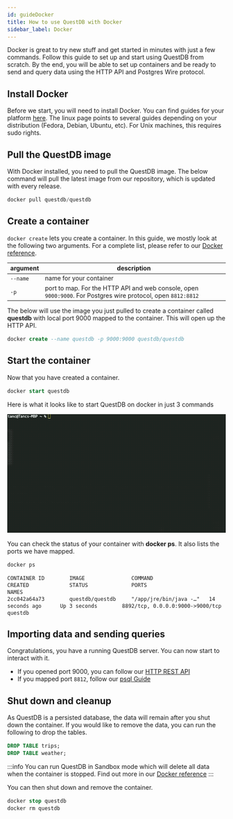 ```yaml
---
id: guideDocker
title: How to use QuestDB with Docker
sidebar_label: Docker
---
```



Docker is great to try new stuff and get started in minutes with just a few commands. Follow this guide to set up and start using QuestDB from scratch. By the end, you will be able to set up containers and be ready to 
send and query data using the HTTP API and Postgres Wire protocol.

## Install Docker
Before we start, you will need to install Docker. 
You can find guides for your platform [here](https://docs.docker.com/get-docker/). 
The linux page points to several guides depending on your distribution (Fedora, Debian, Ubuntu, etc). For Unix machines, this requires sudo rights.

## Pull the QuestDB image
With Docker installed, you need to pull the QuestDB image. The below command will pull the latest image from our repository, which is updated with every release.

```sql title="Pull the latest image"
docker pull questdb/questdb
```

## Create a container
`docker create` lets you create a container. 
In this guide, we mostly look at the following two arguments. For a complete list, please refer to our [Docker reference](dockerReference.md).

| argument | description |
|---|---|
|`--name` | name for your container |
|`-p` | port to map. For the HTTP API and web console, open `9000:9000`. For Postgres wire protocol, open `8812:8812`|

The below will use the image you just pulled to create a container called **questdb** with local port 9000 mapped to the container. This will open up the HTTP API.

```sql title="Create a container"
docker create --name questdb -p 9000:9000 questdb/questdb
```


## Start the container
Now that you have created a container.
```sql title="Start the container"
docker start questdb
```
Here is what it looks like to start QuestDB on docker in just 3 commands

![docker gif](/static/img/dockergif.gif)

You can check the status of your container with **docker ps**. It also lists the ports we have mapped.

```sql title="Check existing containers"
docker ps
```

```shell script
CONTAINER ID        IMAGE               COMMAND                  CREATED             STATUS              PORTS                              NAMES
2cc042a64a73        questdb/questdb     "/app/jre/bin/java -…"   14 seconds ago      Up 3 seconds        8892/tcp, 0.0.0.0:9000->9000/tcp   questdb
```

## Importing data and sending queries
Congratulations, you have a running QuestDB server. You can now start to interact with it. 
- If you opened port 9000, you can follow our [HTTP REST API](guidePSQL.md)
- If you mapped port `8812`, follow our [psql Guide](guidePSQL.md)


## Shut down and cleanup
As QuestDB is a persisted database, the data will remain after you shut down the container. If you would like to remove the data, you can run the following to drop the tables.
```sql title="Remove tables"
DROP TABLE trips;
DROP TABLE weather;
```

:::info
You can run QuestDB in Sandbox mode which will delete all data when the container is stopped. Find out more in 
our [Docker reference](dockerReference.md)
:::

You can then shut down and remove the container.
```sql title="Stop and remove the container"
docker stop questdb  
docker rm questdb
```
